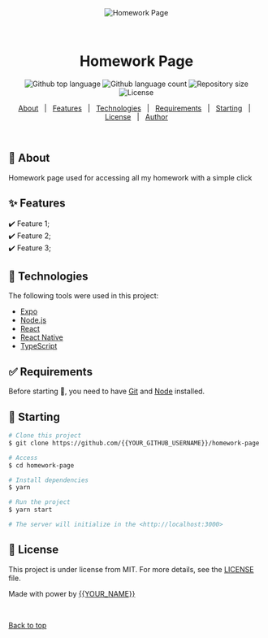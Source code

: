 <div align="center" id="top"> 
  <img src="./.github/app.gif" alt="Homework Page" />

  &#xa0;

  <!-- <a href="https://homeworkpage.netlify.app">Demo</a> -->
</div>

<h1 align="center">Homework Page</h1>

<p align="center">
  <img alt="Github top language" src="https://img.shields.io/github/languages/top/{{YOUR_GITHUB_USERNAME}}/homework-page?color=56BEB8">

  <img alt="Github language count" src="https://img.shields.io/github/languages/count/{{YOUR_GITHUB_USERNAME}}/homework-page?color=56BEB8">

  <img alt="Repository size" src="https://img.shields.io/github/repo-size/{{YOUR_GITHUB_USERNAME}}/homework-page?color=56BEB8">

  <img alt="License" src="https://img.shields.io/github/license/{{YOUR_GITHUB_USERNAME}}/homework-page?color=56BEB8">

  <!-- <img alt="Github issues" src="https://img.shields.io/github/issues/{{YOUR_GITHUB_USERNAME}}/homework-page?color=56BEB8" /> -->

  <!-- <img alt="Github forks" src="https://img.shields.io/github/forks/{{YOUR_GITHUB_USERNAME}}/homework-page?color=56BEB8" /> -->

  <!-- <img alt="Github stars" src="https://img.shields.io/github/stars/{{YOUR_GITHUB_USERNAME}}/homework-page?color=56BEB8" /> -->
</p>

<!-- Status -->

<!-- <h4 align="center"> 
	🚧  Homework Page 🚀 Under construction...  🚧
</h4> 

<hr> -->

<p align="center">
  <a href="#dart-about">About</a> &#xa0; | &#xa0; 
  <a href="#sparkles-features">Features</a> &#xa0; | &#xa0;
  <a href="#rocket-technologies">Technologies</a> &#xa0; | &#xa0;
  <a href="#white_check_mark-requirements">Requirements</a> &#xa0; | &#xa0;
  <a href="#checkered_flag-starting">Starting</a> &#xa0; | &#xa0;
  <a href="#memo-license">License</a> &#xa0; | &#xa0;
  <a href="https://github.com/{{YOUR_GITHUB_USERNAME}}" target="_blank">Author</a>
</p>

<br>

## :dart: About ##

Homework page used for accessing all my homework with a simple click

## :sparkles: Features ##

:heavy_check_mark: Feature 1;\
:heavy_check_mark: Feature 2;\
:heavy_check_mark: Feature 3;

## :rocket: Technologies ##

The following tools were used in this project:

- [Expo](https://expo.io/)
- [Node.js](https://nodejs.org/en/)
- [React](https://pt-br.reactjs.org/)
- [React Native](https://reactnative.dev/)
- [TypeScript](https://www.typescriptlang.org/)

## :white_check_mark: Requirements ##

Before starting :checkered_flag:, you need to have [Git](https://git-scm.com) and [Node](https://nodejs.org/en/) installed.

## :checkered_flag: Starting ##

```bash
# Clone this project
$ git clone https://github.com/{{YOUR_GITHUB_USERNAME}}/homework-page

# Access
$ cd homework-page

# Install dependencies
$ yarn

# Run the project
$ yarn start

# The server will initialize in the <http://localhost:3000>
```

## :memo: License ##

This project is under license from MIT. For more details, see the [LICENSE](LICENSE.md) file.


Made with power by <a href="https://github.com/{{YOUR_GITHUB_USERNAME}}" target="_blank">{{YOUR_NAME}}</a>

&#xa0;

<a href="#top">Back to top</a>
